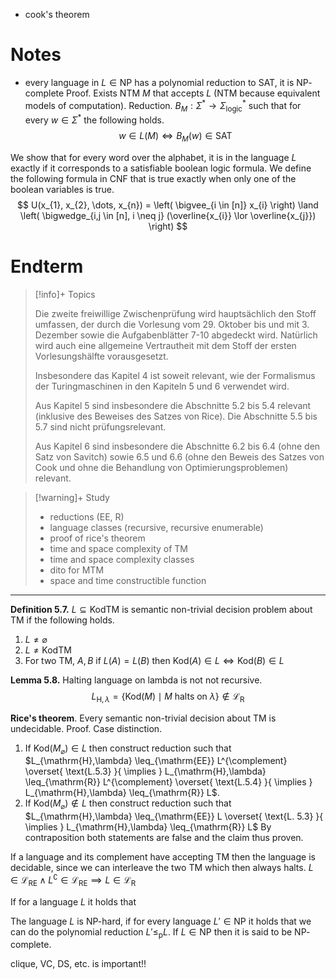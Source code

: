 
- cook's theorem


# Notes

- every language in $L \in \mathrm{NP}$ has a polynomial reduction to $\mathrm{SAT}$, it is $\mathrm{NP}$-complete
Proof. Exists NTM $M$ that accepts $L$ (NTM because equivalent models of computation). Reduction. $B_{M} : \Sigma^{*} \to \Sigma_{\mathrm{logic}}^{*}$ such that for every $w \in \Sigma^{*}$ the following holds.
$$
w \in L(M) \iff B_{M}(w) \in \mathrm{SAT}
$$

We show that for every word over the alphabet, it is in the language $L$ exactly if it corresponds to a satisfiable boolean logic formula. We define the following formula in CNF that is true exactly when only one of the boolean variables is true.
$$
U(x_{1}, x_{2}, \dots, x_{n}) = \left( \bigvee_{i \in [n]} x_{i} \right) \land \left( \bigwedge_{i,j \in [n], i \neq j} (\overline{x_{i}} \lor \overline{x_{j}}) \right)
$$


# Endterm

> [!info]+ Topics
> 
> Die zweite freiwillige Zwischenprüfung wird hauptsächlich den Stoff umfassen, der durch die Vorlesung vom 29. Oktober bis und mit 3. Dezember sowie die Aufgabenblätter 7-10 abgedeckt wird. Natürlich wird auch eine allgemeine Vertrautheit mit dem Stoff der ersten Vorlesungshälfte vorausgesetzt.
> 
> Insbesondere das Kapitel 4 ist soweit relevant, wie der Formalismus der Turingmaschinen in den Kapiteln 5 und 6 verwendet wird.
> 
> Aus Kapitel 5 sind insbesondere die Abschnitte 5.2 bis 5.4 relevant (inklusive des Beweises des Satzes von Rice). Die Abschnitte 5.5 bis 5.7 sind nicht prüfungsrelevant.
> 
> Aus Kapitel 6 sind insbesondere die Abschnitte 6.2 bis 6.4 (ohne den Satz von Savitch) sowie 6.5 und 6.6 (ohne den Beweis des Satzes von Cook und ohne die Behandlung von Optimierungsproblemen) relevant.

> [!warning]+ Study
> - reductions (EE, R)
> - language classes (recursive, recursive enumerable)
> - proof of rice's theorem
> - time and space complexity of TM
> - time and space complexity classes
> - dito for MTM
> - space and time constructible function


___


**Definition 5.7.** $L \subseteq \mathrm{KodTM}$ is semantic non-trivial decision problem about TM if the following holds.
1. $L \neq \varnothing$
2. $L \neq \mathrm{KodTM}$
3. For two TM, $A, B$ if $L(A) = L(B)$ then $\mathrm{Kod}(A) \in L \iff \mathrm{Kod}(B) \in L$


**Lemma 5.8.** Halting language on lambda is not not recursive.
$$
L_{\mathrm{H}, \lambda} = \{  \mathrm{Kod}(M) \mid \text{$M$ halts on $\lambda$} \} \not\in \mathcal{L}_{\mathrm{R}}
$$


**Rice's theorem**. Every semantic non-trivial decision about TM is undecidable. Proof. Case distinction.
1. If $\mathrm{Kod}(M_{\varnothing}) \in L$ then construct reduction such that $L_{\mathrm{H},\lambda} \leq_{\mathrm{EE}} L^{\complement} \overset{ \text{L.5.3} }{ \implies } L_{\mathrm{H},\lambda} \leq_{\mathrm{R}} L^{\complement} \overset{ \text{L.5.4} }{ \implies } L_{\mathrm{H},\lambda} \leq_{\mathrm{R}} L$.
2. If $\mathrm{Kod}(M_{\varnothing}) \not\in L$ then construct reduction such that $L_{\mathrm{H},\lambda} \leq_{\mathrm{EE}} L \overset{ \text{L. 5.3} }{ \implies } L_{\mathrm{H},\lambda} \leq_{\mathrm{R}} L$
By contraposition both statements are false and the claim thus proven.


If a language and its complement have accepting TM then the language is decidable, since we can interleave the two TM which then always halts. $L \in \mathcal{L}_{\mathrm{RE}} \land L^{\complement} \in \mathcal{L}_{\mathrm{RE}} \implies L \in \mathcal{L}_{\mathrm{R}}$

If for a language $L$ it holds that 

The language $L$ is $\mathrm{NP}$-hard, if for every language $L' \in \mathrm{NP}$ it holds that we can do the polynomial reduction $L' \leq_\mathrm{p} L$.
If $L \in \mathrm{NP}$ then it is said to be $\mathrm{NP}$-complete.


clique, VC, DS, etc. is important!!

